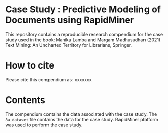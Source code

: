 # Case Study : Predictive Modeling of Documents using RapidMiner

This repository contains a reproducible research compendium for the case study used in the book:
Manika Lamba and Margam Madhusudhan (2021) Text Mining: An Uncharted Territory for Librarians, Springer.

# How to cite
Please cite this compendium as: xxxxxxx

# Contents
The compendium contains the data associated with the case study. 
The `8a_dataset` file contains the data for the case study. 
RapidMiner platform was used to perform the case study.
